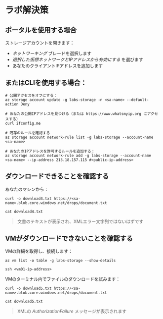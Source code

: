 # ラボ解決策

## ポータルを使用する場合

ストレージアカウントを開きます：

- _ネットワーキング_ ブレードを選択します
- _選択した仮想ネットワークとIPアドレスから有効にする_ を選びます
- あなたのクライアントIPアドレスを追加します

## またはCLIを使用する場合：



```
# 公開アクセスをオフにする：
az storage account update -g labs-storage -n <sa-name> --default-action Deny

# あなたの公開IPアドレスを見つける（または https://www.whatsmyip.org にアクセスする）
curl ifconfig.me

# 既存のルールを確認する
az storage account network-rule list -g labs-storage --account-name <sa-name>

# あなたのIPアドレスを許可するルールを追加する：
az storage account network-rule add -g labs-storage --account-name <sa-name> --ip-address 213.18.157.115 #<public-ip-address>
```


## ダウンロードできることを確認する

あなたのマシンから：



```
curl -o download4.txt https://<sa-name>.blob.core.windows.net/drops/document.txt

cat download4.txt
```


> 文書のテキストが表示され、XMLエラー文字列ではないはずです

## VMがダウンロードできないことを確認する

VMの詳細を取得し、接続します：



```
az vm list -o table -g labs-storage --show-details

ssh <vm01-ip-address>
```


VMのターミナル内でファイルのダウンロードを試みます：



```
curl -o download5.txt https://<sa-name>.blob.core.windows.net/drops/document.txt

cat download5.txt
```


> XMLの _AuthorizationFailure_ メッセージが表示されます

